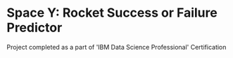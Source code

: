 # Space Y: Rocket Success or Failure Predictor
Project completed as a part of 'IBM Data Science Professional' Certification
